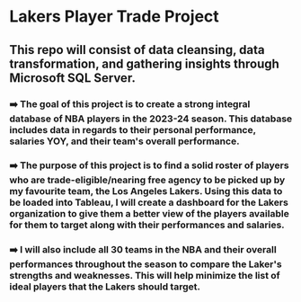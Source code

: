 # Lakers Player Trade Project

## This repo will consist of **data cleansing**, **data transformation**, and **gathering insights** through **Microsoft SQL Server**.

### ➡️ The goal of this project is to create a strong integral database of NBA players in the 2023-24 season. This database includes data in regards to their personal performance, salaries YOY, and their team's overall performance. 
### ➡️ The purpose of this project is to find a solid roster of players who are trade-eligible/nearing free agency to be picked up by my favourite team, the Los Angeles Lakers. Using this data to be loaded into Tableau, I will create a dashboard for the Lakers organization to give them a better view of the players available for them to target along with their performances and salaries.
### ➡️ I will also include all 30 teams in the NBA and their overall performances throughout the season to compare the Laker's strengths and weaknesses. This will help minimize the list of ideal players that the Lakers should target.
